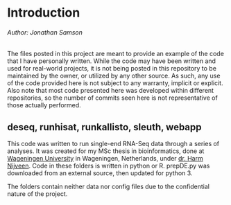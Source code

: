 # Introduction
###### Author: Jonathan Samson
The files posted in this project are meant to provide an example
of the code that I have personally written.  While the code may
have been written and used for real-world projects, it is not 
being posted in this repository to be maintained by the owner, or utilized by
any other source.  As such, any use of the code provided here is
not subject to any warranty, implicit or explicit.  Also note that most code
presented here was developed within different repositories, so the
number of commits seen here is not representative of those actually performed.

## deseq, runhisat, runkallisto, sleuth, webapp
This code was written to run single-end RNA-Seq data through a series of
analyses. It was created for  my MSc thesis
in bioinformatics, done at [Wageningen University](https://www.wur.nl/en/Research-Results/Chair-groups/Plant-Sciences/Bioinformatics.htm) in Wageningen, Netherlands, under [dr. Harm Nijveen](https://www.wur.nl/en/Persons/Harm-dr.-H-Harm-Nijveen-B-ICT.htm).
Code in these folders is written in python or R.  prepDE.py was downloaded from
an external source, then updated for python 3.

The folders contain neither data nor config files due to the
confidential nature of the project.
